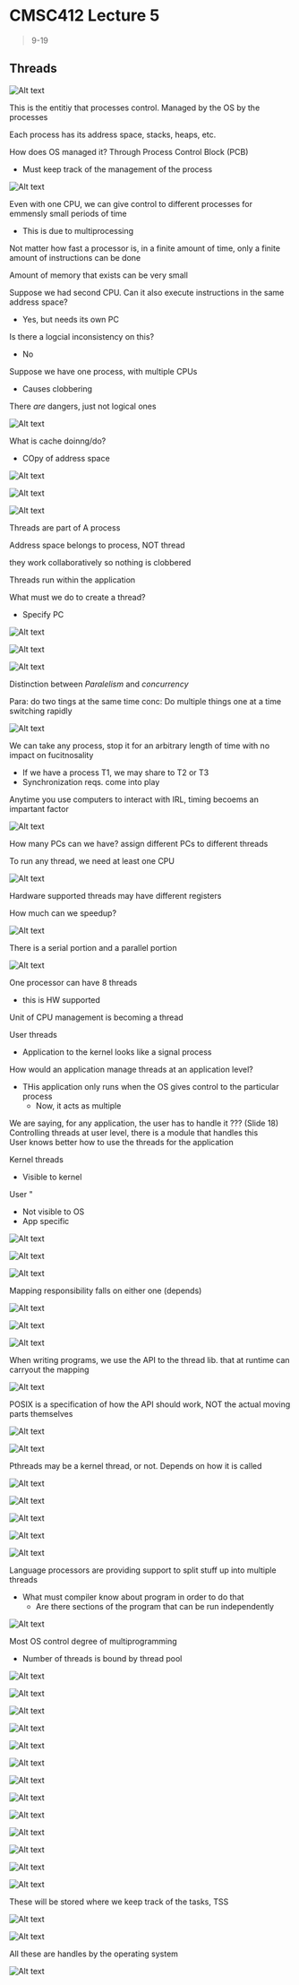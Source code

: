 # CMSC412 Lecture 5  
> 9-19  

## Threads  

![Alt text](image.png)

This is the entitiy that processes control. Managed by the OS by the processes  

Each process has its address space, stacks, heaps, etc.  

How does OS managed it? Through Process Control Block (PCB)  
* Must keep track of the management of the process  

![Alt text](image-1.png)  

Even with one CPU, we can give control to different processes for emmensly small periods of time  
* This is due to multiprocessing 

Not matter how fast a processor is, in a finite amount of time, only a finite amount of instructions can be done  

Amount of memory that exists can be very small  

Suppose we had second CPU. Can it also execute instructions in the same address space?  
* Yes, but needs its own PC  

Is there a logcial inconsistency on this?  
* No  

Suppose we have one process, with multiple CPUs
* Causes clobbering  

There *are* dangers, just not logical ones  

![Alt text](image-2.png)  

What is cache doinng/do?
* COpy of address space  

![Alt text](image-3.png)  

![Alt text](image-4.png)  

![Alt text](image-5.png)  

Threads are part of A process  

Address space belongs to process, NOT thread  

they work collaboratively so nothing is clobbered  

Threads run within the application  

What must we do to create a thread? 
* Specify PC 

![Alt text](image-6.png)  

![Alt text](image-7.png)  

![Alt text](image-8.png)  

Distinction between *Paralelism* and *concurrency*  

Para: do two tings at the same time
conc: Do multiple things one at a time switching rapidly

![Alt text](image-9.png)  

We can take any process, stop it for an arbitrary length of time with no impact on fucitnosality  
* If we have a process T1, we may share to T2 or T3
* Synchronization reqs. come into play


Anytime you use computers to interact with IRL, timing becoems an impartant factor  

![Alt text](image-10.png)  

How many PCs can we have? assign different PCs to different threads  

To run any thread, we need at least one CPU  

![Alt text](image-11.png)  

Hardware supported threads may have different registers  

How much can we speedup?  

![Alt text](image-12.png)  

There is a serial portion and a parallel portion  

![Alt text](image-13.png)  

One processor can have 8 threads
* this is HW supported  

Unit of CPU management is becoming a thread  

User threads
* Application to the kernel looks like a signal process  

How would an application manage threads at an application level?  
* THis application only runs when the OS gives control to the particular process  
  * Now, it acts as multiple  

We are saying, for any application, the user has to handle it ??? (Slide 18) 
Controlling threads at user level, there is a module that handles this  
User knows better how to use the threads for the application  

Kernel threads
* Visible to kernel

User "
* Not visible to OS
* App specific  

![Alt text](image-14.png)  

![Alt text](image-15.png)  

![Alt text](image-16.png)  

Mapping responsibility falls on either one (depends)  

![Alt text](image-17.png)  

![Alt text](image-18.png)  

![Alt text](image-19.png)  

When writing programs, we use the API to the thread lib. that at runtime can carryout the mapping  

![Alt text](image-20.png)  

POSIX is a specification of how the API should work, NOT the actual moving parts themselves  

![Alt text](image-21.png)  

![Alt text](image-22.png)  

Pthreads may be a kernel thread,  or not. Depends on how it is called  

![Alt text](image-23.png)  

![Alt text](image-24.png)  

![Alt text](image-25.png)  

![Alt text](image-26.png)  

![Alt text](image-27.png)  

Language processors are providing support to split stuff up into multiple threads  
* What must compiler know about program in order to do that
  * Are there sections of the program that can be run independently

![Alt text](image-28.png)  

Most OS control degree of multiprogramming  
* Number of threads is bound by thread pool  

![Alt text](image-29.png)  

![Alt text](image-30.png)  

![Alt text](image-31.png)  

![Alt text](image-32.png)  

![Alt text](image-33.png)  

![Alt text](image-34.png)  

![Alt text](image-35.png)  

![Alt text](image-36.png)  

![Alt text](image-37.png)  

![Alt text](image-38.png)  

![Alt text](image-39.png)  

![Alt text](image-40.png)  

![Alt text](image-41.png)  

These will be stored where we keep track of the tasks, TSS

![Alt text](image-42.png)  

![Alt text](image-43.png)  

All these are handles by the operating system  

![Alt text](image-44.png)  

